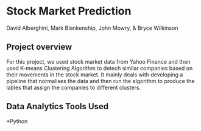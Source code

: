 # Stock Market Prediction



David Alberghini, Mark Blankenship, John Mowry, & Bryce Wilkinson

## Project overview
For this project, we used stock market data from Yahoo Finance and then used K-means Clustering Algorithm to detech similar companies based on their movements in the stock market. It mainly deals with developing a pipeline that normalises the data and then run the algorithm to produce the lables that assign the companies to different clusters. 

## Data Analytics Tools Used
 *Python
 
